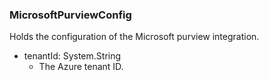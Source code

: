 ### MicrosoftPurviewConfig
Holds the configuration of the Microsoft purview integration.

- tenantId: System.String
  - The Azure tenant ID.
